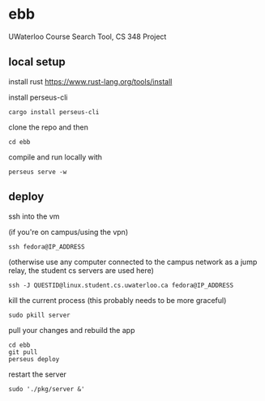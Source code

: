 # ebb
UWaterloo Course Search Tool, CS 348 Project

## local setup

install rust https://www.rust-lang.org/tools/install

install perseus-cli

```
cargo install perseus-cli
```

clone the repo and then

```
cd ebb
```
compile and run locally with

```
perseus serve -w
```

## deploy

ssh into the vm

(if you're on campus/using the vpn)
```
ssh fedora@IP_ADDRESS
```
(otherwise use any computer connected to the campus network as a jump relay, the student cs servers are used here)
```
ssh -J QUESTID@linux.student.cs.uwaterloo.ca fedora@IP_ADDRESS
```
kill the current process (this probably needs to be more graceful)
```
sudo pkill server
```
pull your changes and rebuild the app
```
cd ebb
git pull
perseus deploy
```
restart the server
```
sudo './pkg/server &'
```
